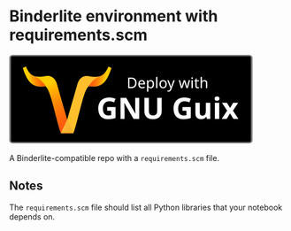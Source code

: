 # Binderlite environment with requirements.scm

![Binderlite](./deploy-with-guix-badge.svg)

A Binderlite-compatible repo with a `requirements.scm` file.

## Notes

The `requirements.scm` file should list all Python libraries that your notebook depends on.
